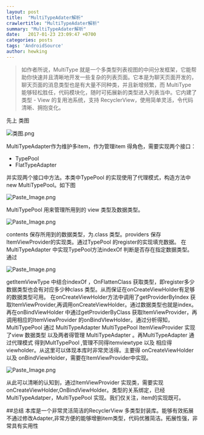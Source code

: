 ```yaml
---
layout: post
title:  "MultiTypeAdater解析"
crawlertitle: "MultiTypeAdater解析"
summary: "MultiTypeAdater解析"
date:   2017-01-23 23:09:47 +0700
categories: posts
tags: 'AndroidSource'
author: hewking
---
```

> 如作者所说，MultiType 就是一个多类型列表视图的中间分发框架，它能帮助你快速并且清晰地开发一些复杂的列表页面。它本是为聊天页面开发的，聊天页面的消息类型也是有大量不同种类，并且新增频繁，而 MultiType 能够轻松胜任，代码模块化，随时可拓展新的类型进入列表当中。它内建了 类型 - View 的复用池系统，支持 RecyclerView，使用简单灵活，令代码清晰、拥抱变化。

先上 类图

![类图.png](http://upload-images.jianshu.io/upload_images/1394860-53563be176d5a5b8.png?imageMogr2/auto-orient/strip%7CimageView2/2/w/1240)

MultiTypeAdapter作为维护多item，作为管理item 得角色，需要实现两个接口：
- TypePool
-  FlatTypeAdapter

并实现两个接口中方法。本类中TypePool 的实现使用了代理模式，构造方法中new MultiTypePool。如下图

![Paste_Image.png](http://upload-images.jianshu.io/upload_images/1394860-ebbb7bfef49e7349.png?imageMogr2/auto-orient/strip%7CimageView2/2/w/1240)

MultiTypePool 用来管理所用到的 view 类型及数据类型。

![Paste_Image.png](http://upload-images.jianshu.io/upload_images/1394860-43cda4bf69e2e02f.png?imageMogr2/auto-orient/strip%7CimageView2/2/w/1240)

contents 保存所用到的数据类型，为.class 类型。providers 保存ItemViewProvider的实现类。通过TypePool 的register的实现填充数据。
      在MultiTypeAdapter 中实现TypePool方法indexOf 判断是否存在指定数据类型。通过

![Paste_Image.png](http://upload-images.jianshu.io/upload_images/1394860-b691d5195084e65a.png?imageMogr2/auto-orient/strip%7CimageView2/2/w/1240)

getItemViewType 中结合indexOf ，OnFlattenClass 获取类型，即register多少数据类型也会有对应多少种class 类型。从而保证在onCreateViewHolder有足够的数据类型可用。
在onCreateViewHolder方法中调用了getProviderByIndex 获取ItemViewProvider,再调用onCreateViewHolder。通过数据类型也就是index。再在onBindViewHolder 中通过getProviderByClass 获取ItemViewProvider，再调用相应的ItemViewProvider 的onBindVIewHolder。通过分析得知，MultiTypePool 通过 MultiTypeAdapter  MultiTypePool ItemViewProvider 实现了view 数据类型 以及两者得管理 MultiTypeAdapter 。再MultiTypeAdapter 通过代理模式 得到MultTypePool ,管理不同得itemviewtype 以及 相应得 viewholder。从这里可以体现本库时非常灵活得。主要得 onCreateViewHolder 以及 onBindViewHolder，需要在ItemViewProvider中实现。

![Paste_Image.png](http://upload-images.jianshu.io/upload_images/1394860-0765b1212fe4331e.png?imageMogr2/auto-orient/strip%7CimageView2/2/w/1240)

从此可以清晰的认知到，通过ItemViewProvider 实现类，需要实现onCreateViewHolder,OnBindViewHolder。类型的关系绑定，已经MultiTypeAdatper，MultiTypePool 实现。我们仅关注，item的实现既可。

 ##总结
    本库是一个非常灵活简洁的RecyclerView 多类型封装库。能够有效拓展不通过修改Adapter,非常方便的能够增删item类型，代码优雅简洁。拓展性强，非常具有实用性